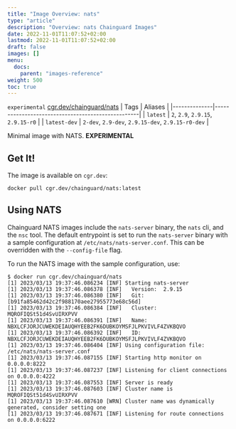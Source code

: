 ```yaml
---
title: "Image Overview: nats"
type: "article"
description: "Overview: nats Chainguard Images"
date: 2022-11-01T11:07:52+02:00
lastmod: 2022-11-01T11:07:52+02:00
draft: false
images: []
menu:
  docs:
    parent: "images-reference"
weight: 500
toc: true
---
```


`experimental` [cgr.dev/chainguard/nats](https://github.com/chainguard-images/images/tree/main/images/nats)
| Tags         | Aliases                                           |
|--------------|---------------------------------------------------|
| `latest`     | `2`, `2.9`, `2.9.15`, `2.9.15-r0`                 |
| `latest-dev` | `2-dev`, `2.9-dev`, `2.9.15-dev`, `2.9.15-r0-dev` |



Minimal image with NATS. **EXPERIMENTAL**

## Get It!

The image is available on `cgr.dev`:

```
docker pull cgr.dev/chainguard/nats:latest
```

## Using NATS

Chainguard NATS images include the `nats-server` binary, the `nats` cli, and the `nsc` tool.
The default entrypoint is set to run the `nats-server` binary with a sample configuration at `/etc/nats/nats-server.conf`.
This can be overridden with the `--config-file` flag.

To run the NATS image with the sample configuration, use:

```shell
$ docker run cgr.dev/chainguard/nats
[1] 2023/03/13 19:37:46.086234 [INF] Starting nats-server
[1] 2023/03/13 19:37:46.086378 [INF]   Version:  2.9.15
[1] 2023/03/13 19:37:46.086380 [INF]   Git:      [b91fa85462d42c2f988170aee27955773e68c56d]
[1] 2023/03/13 19:37:46.086384 [INF]   Cluster:  MQROFIQSt51d4SvUIRXPVV
[1] 2023/03/13 19:37:46.086391 [INF]   Name:     NBXLCFJORJCUWEKDEIAUQHYEEB2FK6DUBKOYMSFJLPKVIVLF4ZVKBQVO
[1] 2023/03/13 19:37:46.086392 [INF]   ID:       NBXLCFJORJCUWEKDEIAUQHYEEB2FK6DUBKOYMSFJLPKVIVLF4ZVKBQVO
[1] 2023/03/13 19:37:46.086404 [INF] Using configuration file: /etc/nats/nats-server.conf
[1] 2023/03/13 19:37:46.087155 [INF] Starting http monitor on 0.0.0.0:8222
[1] 2023/03/13 19:37:46.087237 [INF] Listening for client connections on 0.0.0.0:4222
[1] 2023/03/13 19:37:46.087553 [INF] Server is ready
[1] 2023/03/13 19:37:46.087603 [INF] Cluster name is MQROFIQSt51d4SvUIRXPVV
[1] 2023/03/13 19:37:46.087610 [WRN] Cluster name was dynamically generated, consider setting one
[1] 2023/03/13 19:37:46.087671 [INF] Listening for route connections on 0.0.0.0:6222
```
